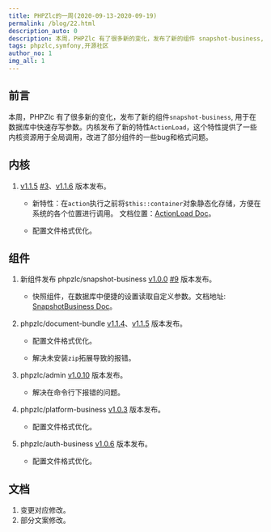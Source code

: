 ```yaml
---
title: PHPZlc的一周(2020-09-13-2020-09-19)
permalink: /blog/22.html
description_auto: 0
description: 本周，PHPZlc 有了很多新的变化，发布了新的组件 snapshot-business, 用于在数据库中快速存写参数。内核发布了新的特性ActionLoad，这个特性提供了一些内核资源用于全局调用，改进了部分组件的一些bug和格式问题。
tags: phpzlc,symfony,开源社区
author_no: 1
img_all: 1
---
```


## 前言

本周，PHPZlc 有了很多新的变化，发布了新的组件`snapshot-business`, 用于在数据库中快速存写参数。内核发布了新的特性`ActionLoad`，这个特性提供了一些内核资源用于全局调用，改进了部分组件的一些bug和格式问题。

## 内核

1. [v1.1.5](https://github.com/phpzlc/phpzlc/releases/tag/v1.1.5) [#3](https://github.com/phpzlc/phpzlc/issues/3)、[v1.1.6](https://github.com/phpzlc/phpzlc/releases/tag/v1.1.6) 版本发布。 
   
   * 新特性：在`action`执行之前将`$this::container`对象静态化存储，方便在系统的各个位置进行调用。 文档位置：[ActionLoad Doc](http://127.0.0.1:4000/doc/tool/action-load)。

   * 配置文件格式优化。

## 组件

1. 新组件发布 phpzlc/snapshot-business [v1.0.0](https://github.com/phpzlc/snapshot-business/releases/tag/v1.0.0) [#9](https://github.com/phpzlc/team-topic/issues/9) 版本发布。

    * 快照组件，在数据库中便捷的设置读取自定义参数。文档地址: [SnapshotBusiness Doc](https://phpzlc.com/doc/module/snapshot-business)。

2. phpzlc/document-bundle [v1.1.4](https://github.com/phpzlc/document-bundle/releases/tag/v1.1.4)、[v1.1.5](https://github.com/phpzlc/document-bundle/releases/tag/v1.1.5) 版本发布。

   * 配置文件格式优化。

   * 解决未安装`zip`拓展导致的报错。

3. phpzlc/admin [v1.0.10](https://github.com/phpzlc/admin/releases/tag/v1.0.10) 版本发布。

   * 解决在命令行下报错的问题。

4. phpzlc/platform-business [v1.0.3](https://github.com/phpzlc/platform-business/releases/tag/v1.0.3) 版本发布。

   * 配置文件格式优化。

5. phpzlc/auth-business [v1.0.6](https://github.com/phpzlc/auth-business/releases/tag/v1.0.6) 版本发布。

   * 配置文件格式优化。

## 文档

1. 变更对应修改。
2. 部分文案修改。

